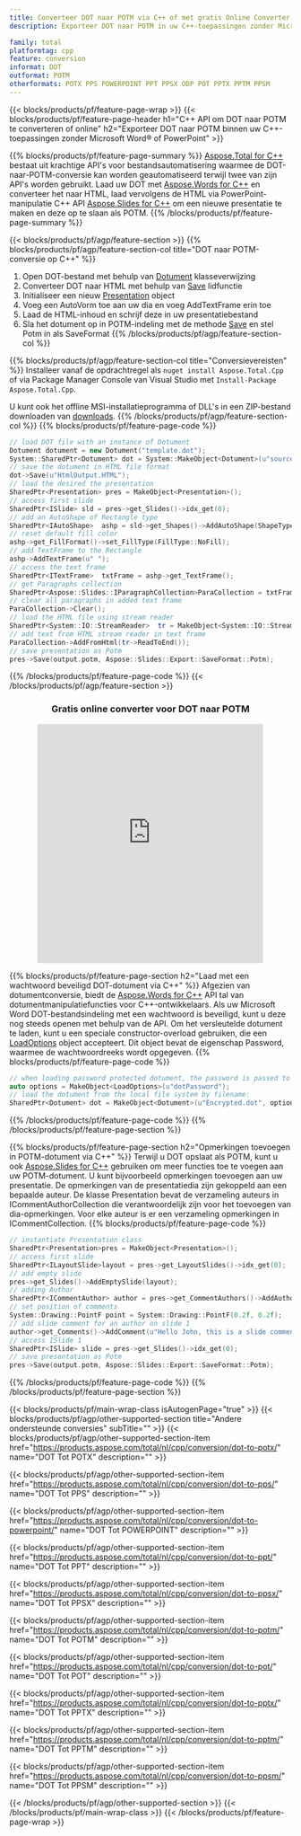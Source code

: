 ```yaml
---
title: Converteer DOT naar POTM via C++ of met gratis Online Converter
description: Exporteer DOT naar POTM in uw C++-toepassingen zonder Microsoft Word of PowerPoint te gebruiken of online. Test de gratis POT naar CSV online converter snel voordat u de code integreert.

family: total
platformtag: cpp
feature: conversion
informat: DOT
outformat: POTM
otherformats: POTX PPS POWERPOINT PPT PPSX ODP POT PPTX PPTM PPSM
---
```

{{< blocks/products/pf/feature-page-wrap >}}
{{< blocks/products/pf/feature-page-header h1="C++ API om DOT naar POTM te converteren of online" h2="Exporteer DOT naar POTM binnen uw C++-toepassingen zonder Microsoft Word&reg; of PowerPoint" >}}

{{% blocks/products/pf/feature-page-summary %}}
[Aspose.Total for C++](https://products.aspose.com/total/cpp/) bestaat uit krachtige API's voor bestandsautomatisering waarmee de DOT-naar-POTM-conversie kan worden geautomatiseerd terwijl twee van zijn API's worden gebruikt. Laad uw DOT met [Aspose.Words for C++](https://products.aspose.com/words/cpp/) en converteer het naar HTML, laad vervolgens de HTML via PowerPoint-manipulatie C++ API [Aspose.Slides for C++](https://products.aspose.com/slides/cpp/) om een nieuwe presentatie te maken en deze op te slaan als POTM. 
{{% /blocks/products/pf/feature-page-summary  %}}

{{< blocks/products/pf/agp/feature-section >}}
{{% blocks/products/pf/agp/feature-section-col title="DOT naar POTM-conversie op C++" %}}
1. Open DOT-bestand met behulp van [Dotument](https://reference.aspose.com/words/cpp/class/aspose.words.dotument) klasseverwijzing
2. Converteer DOT naar HTML met behulp van [Save](https://reference.aspose.com/words/cpp/class/aspose.words.dotument#save_stdbasicostream_saveoptions) lidfunctie
3. Initialiseer een nieuw [Presentation](https://reference.aspose.com/slides/cpp/class/aspose.slides.presentation) object
4. Voeg een AutoVorm toe aan uw dia en voeg AddTextFrame erin toe
5. Laad de HTML-inhoud en schrijf deze in uw presentatiebestand
6. Sla het dotument op in POTM-indeling met de methode [Save](https://reference.aspose.com/slides/cpp/class/aspose.slides.presentation#afcd59ec697bf05c10f78c3869de2ec9e) en stel Potm in als SaveFormat
{{% /blocks/products/pf/agp/feature-section-col %}}

{{% blocks/products/pf/agp/feature-section-col title="Conversievereisten" %}}
Installeer vanaf de opdrachtregel als ```nuget install Aspose.Total.Cpp``` of via Package Manager Console van Visual Studio met ```Install-Package Aspose.Total.Cpp```.

U kunt ook het offline MSI-installatieprogramma of DLL's in een ZIP-bestand downloaden van [downloads](https://releases.aspose.com/total/cpp).
{{% /blocks/products/pf/agp/feature-section-col %}}
{{% blocks/products/pf/feature-page-code %}}

```cpp
// load DOT file with an instance of Dotument
Dotument dotument = new Dotument("template.dot");
System::SharedPtr<Dotument> dot = System::MakeObject<Dotument>(u"sourceFile.dot");
// save the dotument in HTML file format
dot->Save(u"HtmlOutput.HTML");
// load the desired the presentation
SharedPtr<Presentation> pres = MakeObject<Presentation>();
// access first slide
SharedPtr<ISlide> sld = pres->get_Slides()->idx_get(0);
// add an AutoShape of Rectangle type
SharedPtr<IAutoShape>  ashp = sld->get_Shapes()->AddAutoShape(ShapeType::Rectangle, 10, 10, 700, 500);
// reset default fill color
ashp->get_FillFormat()->set_FillType(FillType::NoFill);
// add TextFrame to the Rectangle
ashp->AddTextFrame(u" ");
// access the text frame
SharedPtr<ITextFrame>  txtFrame = ashp->get_TextFrame();
// get Paragraphs collection
SharedPtr<Aspose::Slides::IParagraphCollection>ParaCollection = txtFrame->get_Paragraphs();
// clear all paragraphs in added text frame
ParaCollection->Clear();
// load the HTML file using stream reader
SharedPtr<System::IO::StreamReader>  tr = MakeObject<System::IO::StreamReader>(HtmlOutput.HTML);
// add text from HTML stream reader in text frame
ParaCollection->AddFromHtml(tr->ReadToEnd());
// save presentation as Potm
pres->Save(output.potm, Aspose::Slides::Export::SaveFormat::Potm);                  
```


{{% /blocks/products/pf/feature-page-code %}}
{{< /blocks/products/pf/agp/feature-section >}}
<div class="container-fluid agp-content bg-white aboutfile box-1 vh100 section nopbtm">
<div class=container>
<div class=row>
<div class="demobox tc col-md-12 padding-0" align="center">

<h3>Gratis online converter voor DOT naar POTM</h3>

<iframe style="border: none; height: 426px;" scrolling="no" src="https://total-conversion-app-65z5r2lp.qa.k8s.dynabic.com/?to=potm&from=dot" id="child-iframe" width="80%"></iframe>

</div></div>
</div></div>

{{% blocks/products/pf/feature-page-section  h2="Laad met een wachtwoord beveiligd DOT-dotument via C++" %}}
Afgezien van dotumentconversie, biedt de [Aspose.Words for C++](https://products.aspose.com/words/cpp/) API tal van dotumentmanipulatiefuncties voor C++-ontwikkelaars. Als uw Microsoft Word DOT-bestandsindeling met een wachtwoord is beveiligd, kunt u deze nog steeds openen met behulp van de API. Om het versleutelde dotument te laden, kunt u een speciale constructor-overload gebruiken, die een [LoadOptions](https://reference.aspose.com/words/cpp/class/aspose.words.loading.load_options) object accepteert. Dit object bevat de eigenschap Password, waarmee de wachtwoordreeks wordt opgegeven.
{{% blocks/products/pf/feature-page-code %}}

```cpp
// when loading password protected dotument, the password is passed to the dotument's constructor using a LoadOptions object.
auto options = MakeObject<LoadOptions>(u"dotPassword");
// load the dotument from the local file system by filename:
SharedPtr<Dotument> dot = MakeObject<Dotument>(u"Encrypted.dot", options);
```

{{% /blocks/products/pf/feature-page-code  %}}
{{% /blocks/products/pf/feature-page-section %}}

{{% blocks/products/pf/feature-page-section  h2="Opmerkingen toevoegen in POTM-dotument via C++" %}}
Terwijl u DOT opslaat als POTM, kunt u ook [Aspose.Slides for C++](https://products.aspose.com/slides/cpp/) gebruiken om meer functies toe te voegen aan uw POTM-dotument. U kunt bijvoorbeeld opmerkingen toevoegen aan uw presentatie. De opmerkingen van de presentatiedia zijn gekoppeld aan een bepaalde auteur. De klasse Presentation bevat de verzameling auteurs in ICommentAuthorCollection die verantwoordelijk zijn voor het toevoegen van dia-opmerkingen. Voor elke auteur is er een verzameling opmerkingen in ICommentCollection.
{{% blocks/products/pf/feature-page-code %}}

```cpp
// instantiate Presentation class
SharedPtr<Presentation>pres = MakeObject<Presentation>();
// access first slide
SharedPtr<ILayoutSlide>layout = pres->get_LayoutSlides()->idx_get(0);
// add empty slide
pres->get_Slides()->AddEmptySlide(layout);
// adding Author
SharedPtr<ICommentAuthor> author = pres->get_CommentAuthors()->AddAuthor(u"John Doe", u"MF");
// set position of comments
System::Drawing::PointF point = System::Drawing::PointF(0.2f, 0.2f);
// add slide comment for an author on slide 1
author->get_Comments()->AddComment(u"Hello John, this is a slide comment", pres->get_Slides()->idx_get(1), point, DateTime::get_Now());
// access ISlide 1
SharedPtr<ISlide> slide = pres->get_Slides()->idx_get(0);
// save presentation as Potm
pres->Save(output.potm, Aspose::Slides::Export::SaveFormat::Potm);  
```

{{% /blocks/products/pf/feature-page-code  %}}
{{% /blocks/products/pf/feature-page-section %}}

{{< blocks/products/pf/main-wrap-class isAutogenPage="true" >}}
{{< blocks/products/pf/agp/other-supported-section title="Andere ondersteunde conversies" subTitle="" >}}
{{< blocks/products/pf/agp/other-supported-section-item href="https://products.aspose.com/total/nl/cpp/conversion/dot-to-potx/" name="DOT Tot POTX" description="" >}}

{{< blocks/products/pf/agp/other-supported-section-item href="https://products.aspose.com/total/nl/cpp/conversion/dot-to-pps/" name="DOT Tot PPS" description="" >}}

{{< blocks/products/pf/agp/other-supported-section-item href="https://products.aspose.com/total/nl/cpp/conversion/dot-to-powerpoint/" name="DOT Tot POWERPOINT" description="" >}}

{{< blocks/products/pf/agp/other-supported-section-item href="https://products.aspose.com/total/nl/cpp/conversion/dot-to-ppt/" name="DOT Tot PPT" description="" >}}

{{< blocks/products/pf/agp/other-supported-section-item href="https://products.aspose.com/total/nl/cpp/conversion/dot-to-ppsx/" name="DOT Tot PPSX" description="" >}}

{{< blocks/products/pf/agp/other-supported-section-item href="https://products.aspose.com/total/nl/cpp/conversion/dot-to-potm/" name="DOT Tot POTM" description="" >}}

{{< blocks/products/pf/agp/other-supported-section-item href="https://products.aspose.com/total/nl/cpp/conversion/dot-to-pot/" name="DOT Tot POT" description="" >}}

{{< blocks/products/pf/agp/other-supported-section-item href="https://products.aspose.com/total/nl/cpp/conversion/dot-to-pptx/" name="DOT Tot PPTX" description="" >}}

{{< blocks/products/pf/agp/other-supported-section-item href="https://products.aspose.com/total/nl/cpp/conversion/dot-to-pptm/" name="DOT Tot PPTM" description="" >}}

{{< blocks/products/pf/agp/other-supported-section-item href="https://products.aspose.com/total/nl/cpp/conversion/dot-to-ppsm/" name="DOT Tot PPSM" description="" >}}


{{< /blocks/products/pf/agp/other-supported-section >}}
{{< /blocks/products/pf/main-wrap-class >}}
{{< /blocks/products/pf/feature-page-wrap >}}
